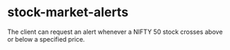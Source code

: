 # stock-market-alerts
The client can request an alert whenever a NIFTY 50 stock crosses above or below a specified price.
